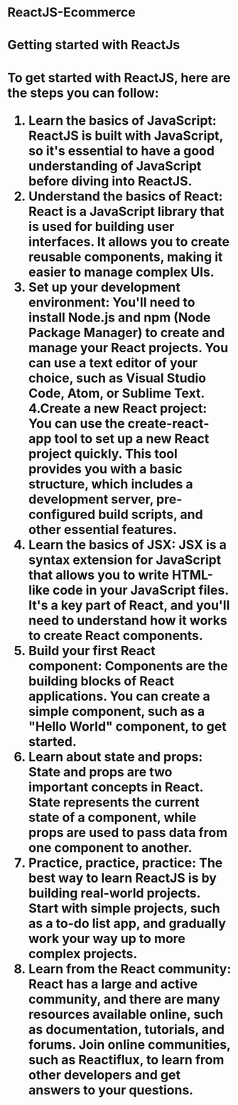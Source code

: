 # ReactJS-Ecommerce
<h1>Getting started with ReactJs<h1>

To get started with ReactJS, here are the steps you can follow:

 1. Learn the basics of JavaScript: ReactJS is built with JavaScript, so it's essential to have a good understanding of JavaScript before diving into ReactJS.
 2. Understand the basics of React: React is a JavaScript library that is used for building user interfaces. It allows you to create reusable components, making it easier to manage complex UIs.
 3. Set up your development environment: You'll need to install Node.js and npm (Node Package Manager) to create and manage your React projects. You can use a text editor of your choice, such as Visual Studio Code, Atom, or Sublime Text.
 4.Create a new React project: You can use the create-react-app tool to set up a new React project quickly. This tool provides you with a basic structure, which includes a development server, pre-configured build scripts, and other essential features.
 5. Learn the basics of JSX: JSX is a syntax extension for JavaScript that allows you to write HTML-like code in your JavaScript files. It's a key part of React, and you'll need to understand how it works to create React components.
 6. Build your first React component: Components are the building blocks of React applications. You can create a simple component, such as a "Hello World" component, to get started.
 7. Learn about state and props: State and props are two important concepts in React. State represents the current state of a component, while props are used to pass data from one component to another.
 8. Practice, practice, practice: The best way to learn ReactJS is by building real-world projects. Start with simple projects, such as a to-do list app, and gradually work your way up to more complex projects.
 9. Learn from the React community: React has a large and active community, and there are many resources available online, such as documentation, tutorials, and forums. Join online communities, such as Reactiflux, to learn from other developers and get answers to your questions.
